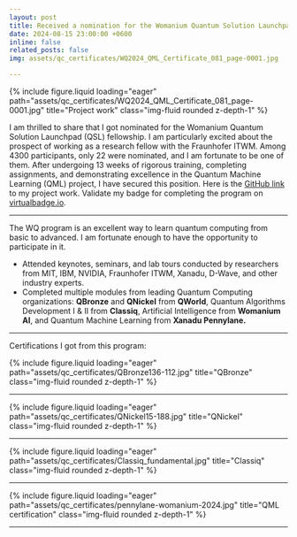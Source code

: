 ```yaml
---
layout: post
title: Received a nomination for the Womanium Quantum Solution Launchpad (QSL) fellowship.
date: 2024-08-15 23:00:00 +0600
inline: false
related_posts: false
img: assets/qc_certificates/WQ2024_QML_Certificate_081_page-0001.jpg

---
```


{% include figure.liquid loading="eager" path="assets/qc_certificates/WQ2024_QML_Certificate_081_page-0001.jpg" title="Project work" class="img-fluid rounded z-depth-1" %}

I am thrilled to share that I got nominated for the Womanium Quantum Solution Launchpad (QSL) fellowship. I am particularly excited about the prospect of working as a research fellow with the Fraunhofer ITWM. Among 4300 participants, only 22 were nominated, and I am fortunate to be one of them. After undergoing 13 weeks of rigorous training, completing assignments, and demonstrating excellence in the Quantum Machine Learning (QML) project, I have secured this position. Here is the <a href = "https://github.com/AsadullahGalib007/QML-for-Conspicuity-Detection-in-Production">GitHub link</a> to my project work. Validate my badge for completing the program on <a href="https://www.virtualbadge.io/certificate-validator?credential=825e074b-9a47-467b-b6d1-2c81ec97d97d">virtualbadge.io</a>.

---


The WQ program is an excellent way to learn quantum computing from basic to advanced. I am fortunate enough to have the opportunity to participate in it.
<ul>
    <li>Attended keynotes, seminars, and lab tours conducted by researchers from MIT, IBM, NVIDIA, Fraunhofer ITWM, Xanadu, D-Wave, and other industry experts.</li>
    <li>Completed multiple modules from leading Quantum Computing organizations: <b>QBronze</b> and <b>QNickel</b> from <b>QWorld</b>, Quantum Algorithms Development I & II from <b>Classiq</b>, Artificial Intelligence from <b>Womanium AI</b>, and Quantum Machine Learning from <b>Xanadu Pennylane.</b></li>
</ul>

---

Certifications I got from this program:

{% include figure.liquid loading="eager" path="assets/qc_certificates/QBronze136-112.jpg" title="QBronze" class="img-fluid rounded z-depth-1" %}

---
{% include figure.liquid loading="eager" path="assets/qc_certificates/QNickel15-188.jpg" title="QNickel" class="img-fluid rounded z-depth-1" %}

---
{% include figure.liquid loading="eager" path="assets/qc_certificates/Classiq_fundamental.jpg" title="Classiq" class="img-fluid rounded z-depth-1" %}

---
{% include figure.liquid loading="eager" path="assets/qc_certificates/pennylane-womanium-2024.jpg" title="QML certification" class="img-fluid rounded z-depth-1" %}

---


<!-- 

Jean shorts raw denim Vice normcore, art party High Life PBR skateboard stumptown vinyl kitsch. Four loko meh 8-bit, tousled banh mi tilde forage Schlitz dreamcatcher twee 3 wolf moon. Chambray asymmetrical paleo salvia, sartorial umami four loko master cleanse drinking vinegar brunch. <a href="https://www.pinterest.com">Pinterest</a> DIY authentic Schlitz, hoodie Intelligentsia butcher trust fund brunch shabby chic Kickstarter forage flexitarian. Direct trade <a href="https://en.wikipedia.org/wiki/Cold-pressed_juice">cold-pressed</a> meggings stumptown plaid, pop-up taxidermy. Hoodie XOXO fingerstache scenester Echo Park. Plaid ugh Wes Anderson, freegan pug selvage fanny pack leggings pickled food truck DIY irony Banksy.

#### Hipster list

<ul>
    <li>brunch</li>
    <li>fixie</li>
    <li>raybans</li>
    <li>messenger bag</li>
</ul>

Hoodie Thundercats retro, tote bag 8-bit Godard craft beer gastropub. Truffaut Tumblr taxidermy, raw denim Kickstarter sartorial dreamcatcher. Quinoa chambray slow-carb salvia readymade, bicycle rights 90's yr typewriter selfies letterpress cardigan vegan.

---

Pug heirloom High Life vinyl swag, single-origin coffee four dollar toast taxidermy reprehenderit fap distillery master cleanse locavore. Est anim sapiente leggings Brooklyn ea. Thundercats locavore excepteur veniam eiusmod. Raw denim Truffaut Schlitz, migas sapiente Portland VHS twee Bushwick Marfa typewriter retro id keytar.

> We do not grow absolutely, chronologically. We grow sometimes in one dimension, and not in another, unevenly. We grow partially. We are relative. We are mature in one realm, childish in another.
> —Anais Nin

Fap aliqua qui, scenester pug Echo Park polaroid irony shabby chic ex cardigan church-key Odd Future accusamus. Blog stumptown sartorial squid, gastropub duis aesthetic Truffaut vero. Pinterest tilde twee, odio mumblecore jean shorts lumbersexual. -->
